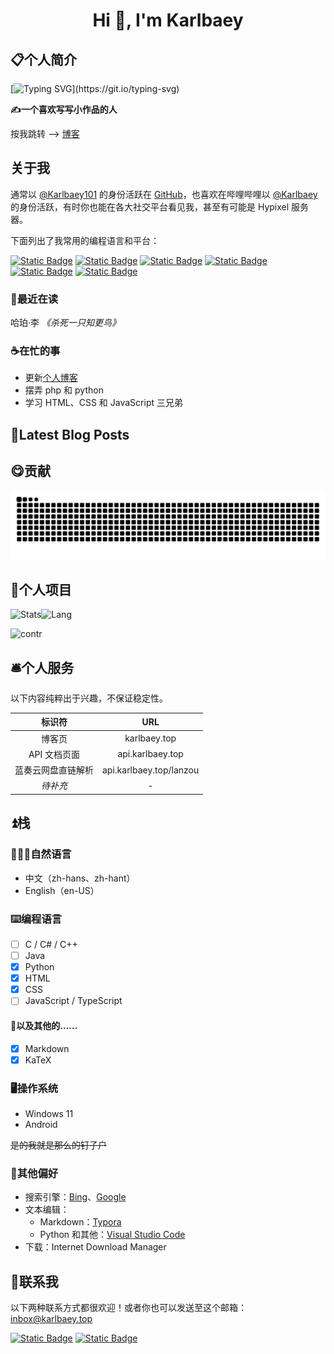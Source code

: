 # <center>Hi 👋, I'm Karlbaey</center>

## 📋个人简介

[![Typing SVG](https://readme-typing-svg.demolab.com?font=Fira+Code&pause=1000&color=2E64F7&width=435&lines=Hello!+I'm+Karlbaey!;Welcome+to+my+personal+profile!)](https://git.io/typing-svg)

**✍一个喜欢写写小作品的人**

按我跳转 --> [博客](//karlbaey.top)

## 关于我

通常以 [@Karlbaey101](//github.com/karlbaey101) 的身份活跃在 [GitHub](//github.com)，也喜欢在哔哩哔哩以 [@Karlbaey](https://space.bilibili.com/383959860) 的身份活跃，有时你也能在各大社交平台看见我，甚至有可能是 Hypixel 服务器。

下面列出了我常用的编程语言和平台：

[![Static Badge](https://img.shields.io/badge/Python-m?style=flat-square&logo=python&logoColor=white&labelColor=%233776AB&color=%233776AB)](//python.org) [![Static Badge](https://img.shields.io/badge/Git-m?style=flat-square&logo=git&logoColor=white&labelColor=%23F05032&color=%23F05032)](//git-scm.com) [![Static Badge](https://img.shields.io/badge/Node.js-m?style=flat-square&logo=nodedotjs&logoColor=white&labelColor=%235FA04E&color=%235FA04E)](//nodejs.org) [![Static Badge](https://img.shields.io/badge/HTML-m?style=flat-square&logo=html5&logoColor=white&labelColor=%23E34F26&color=%23E34F26)](//html.spec.whatwg.org) [![Static Badge](https://img.shields.io/badge/Markdown-black?style=flat-square&logo=markdown&logoColor=white&labelColor=black&color=black)](https://www.markdown.cn/) [![Static Badge](https://img.shields.io/badge/GitHub-m?style=flat-square&logo=github&logoColor=white&labelColor=%23181717&color=%23181717)](//github.com/Karlbaey101)

### 📕**最近在读**

哈珀·李 *《杀死一只知更鸟》*

### ☕在忙的事

- 更新[个人博客](//karlbaey.top)
- 摆弄 php 和 python
- 学习 HTML、CSS 和 JavaScript 三兄弟

## 📕Latest Blog Posts

<!-- BLOG-POST-LIST:START --> 

<!-- BLOG-POST-LIST:END -->

## 😋贡献

<picture>  <source media="(prefers-color-scheme: dark)" srcset="https://raw.githubusercontent.com/karlbaey101/karlbaey101/output/github-contribution-grid-snake-dark.svg">  <source media="(prefers-color-scheme: light)" srcset="https://raw.githubusercontent.com/karlbaey101/karlbaey101/output/github-contribution-grid-snake.svg">  <img alt="github contribution grid snake animation" src="https://raw.githubusercontent.com/karlbaey101/karlbaey101/output/github-contribution-grid-snake.svg"> </picture>

## 🥇个人项目

![Stats](https://github-readme-stats.vercel.app/api?username=karlbaey101&show_icons=true&theme=tokyonight)![Lang](https://github-readme-stats.vercel.app/api/top-langs/?username=karlbaey101&layout=compact)

![contr](https://github-readme-activity-graph.vercel.app/graph?username=Karlbaey101&theme=react-dark)


## 🛎️个人服务

以下内容纯粹出于兴趣，不保证稳定性。

|       标识符       |           URL           |
| :----------------: | :---------------------: |
|       博客页       |      karlbaey.top       |
|    API 文档页面    |    api.karlbaey.top     |
| 蓝奏云网盘直链解析 | api.karlbaey.top/lanzou |
|      *待补充*      |            -            |

## ⏫栈

### 🧑‍🤝‍🧑自然语言

- 中文（zh-hans、zh-hant）
- English（en-US）

### ⌨️编程语言

- [ ] C / C# / C++
- [ ] Java
- [x] Python
- [x] HTML
- [x] CSS
- [ ] JavaScript / TypeScript

#### 📌以及其他的……

- [x] Markdown
- [x] KaTeX

### 🖥️操作系统

- Windows 11
- Android

~~是的我就是那么的钉子户~~

### 🥰其他偏好

- 搜索引擎：[Bing](//bing.com)、[Google](//google.com)
- 文本编辑：
	- Markdown：[Typora](//typoraio.cn)
	- Python 和其他：[Visual Studio Code](//code.visualstudio.com/)
- 下载：Internet Download Manager

## 🔗联系我

以下两种联系方式都很欢迎！或者你也可以发送至这个邮箱：<a href="mailto:inbox@karlbaey.top">inbox@karlbaey.top</a>

[![Static Badge](https://img.shields.io/badge/BLOG-m?style=for-the-badge&logo=bookstack&logoColor=white&labelColor=%230288D1&color=%230288D1)](//karlbaey.top) [![Static Badge](https://img.shields.io/badge/EMAIL-m?style=for-the-badge&logo=maildotru&logoColor=white&labelColor=%23005FF9&color=%23005FF9)](mailto:karlbaey101@outlook.com)

